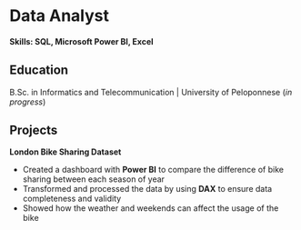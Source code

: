 # Data Analyst

#### Skills: SQL, Microsoft Power BI, Excel

## Education
B.Sc. in Informatics and Telecommunication | University of Peloponnese (_in progress_)

## Projects
**London Bike Sharing Dataset**
- Created a dashboard with **Power BI** to compare the difference of bike sharing between each season of year
- Transformed and processed the data by using **DAX** to ensure data completeness and validity
- Showed how the weather and weekends can affect the usage of the bike
